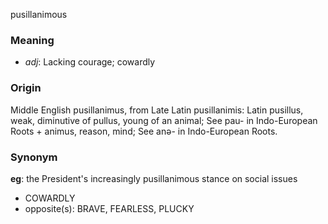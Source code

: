 pusillanimous
### Meaning
+ _adj_: Lacking courage; cowardly

### Origin

Middle English pusillanimus, from Late Latin pusillanimis: Latin pusillus, weak, diminutive of pullus, young of an animal; See pau- in Indo-European Roots + animus, reason, mind; See anə- in Indo-European Roots.

### Synonym

__eg__: the President's increasingly pusillanimous stance on social issues

+ COWARDLY
+ opposite(s): BRAVE, FEARLESS, PLUCKY


